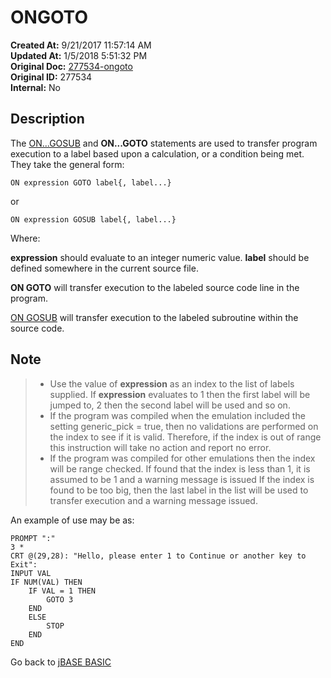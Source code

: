 # ONGOTO

**Created At:** 9/21/2017 11:57:14 AM  
**Updated At:** 1/5/2018 5:51:32 PM  
**Original Doc:** [277534-ongoto](https://docs.jbase.com/36868-jbase-basic/277534-ongoto)  
**Original ID:** 277534  
**Internal:** No  

## Description

The [ON...GOSUB](./../gosub) and **ON...GOTO** statements are used to transfer program execution to a label based upon a calculation, or a condition being met. They take the general form:

```
ON expression GOTO label{, label...}
```

or

```
ON expression GOSUB label{, label...}
```

Where:

**expression** should evaluate to an integer numeric value. **label** should be defined somewhere in the current source file.

**ON GOTO** will transfer execution to the labeled source code line in the program.

[ON GOSUB](./../gosub) will transfer execution to the labeled subroutine within the source code.

## Note

> - Use the value of **expression** as an index to the list of labels supplied. If **expression** evaluates to 1 then the first label will be jumped to, 2 then the second label will be used and so on.
> - If the program was compiled when the emulation included the setting generic\_pick = true, then no validations are performed on the index to see if it is valid. Therefore, if the index is out of range this instruction will take no action and report no error.
> - If the program was compiled for other emulations then the index will be range checked. If found that the index is less than 1, it is assumed to be 1 and a warning message is issued If the index is found to be too big, then the last label in the list will be used to transfer execution and a warning message issued.

An example of use may be as:

```
PROMPT ":"
3 *
CRT @(29,28): "Hello, please enter 1 to Continue or another key to Exit":
INPUT VAL
IF NUM(VAL) THEN
    IF VAL = 1 THEN
        GOTO 3
    END
    ELSE
        STOP
    END
END
```

Go back to [jBASE BASIC](./../README.md)
